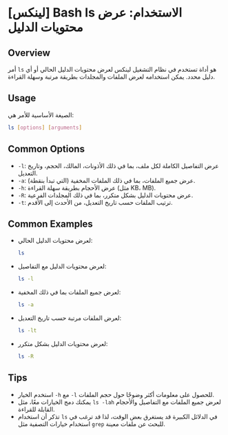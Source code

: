 # [لينكس] Bash ls الاستخدام: عرض محتويات الدليل

## Overview
أمر `ls` هو أداة تستخدم في نظام التشغيل لينكس لعرض محتويات الدليل الحالي أو أي دليل محدد. يمكن استخدامه لعرض الملفات والمجلدات بطريقة مرتبة وسهلة القراءة.

## Usage
الصيغة الأساسية للأمر هي:

```bash
ls [options] [arguments]
```

## Common Options
- `-l`: عرض التفاصيل الكاملة لكل ملف، بما في ذلك الأذونات، المالك، الحجم، وتاريخ التعديل.
- `-a`: عرض جميع الملفات، بما في ذلك الملفات المخفية (التي تبدأ بنقطة).
- `-h`: عرض الأحجام بطريقة سهلة القراءة (مثل KB، MB).
- `-R`: عرض محتويات الدليل بشكل متكرر، بما في ذلك المجلدات الفرعية.
- `-t`: ترتيب الملفات حسب تاريخ التعديل، من الأحدث إلى الأقدم.

## Common Examples
- لعرض محتويات الدليل الحالي:
  ```bash
  ls
  ```

- لعرض محتويات الدليل مع التفاصيل:
  ```bash
  ls -l
  ```

- لعرض جميع الملفات بما في ذلك المخفية:
  ```bash
  ls -a
  ```

- لعرض الملفات مرتبة حسب تاريخ التعديل:
  ```bash
  ls -lt
  ```

- لعرض محتويات الدليل بشكل متكرر:
  ```bash
  ls -R
  ```

## Tips
- استخدم الخيار `-h` مع `-l` للحصول على معلومات أكثر وضوحًا حول حجم الملفات.
- يمكنك دمج الخيارات معًا، مثل `ls -lah` لعرض جميع الملفات مع التفاصيل والأحجام القابلة للقراءة.
- تذكر أن استخدام `ls` في الدلائل الكبيرة قد يستغرق بعض الوقت، لذا قد ترغب في استخدام خيارات التصفية مثل `grep` للبحث عن ملفات معينة.